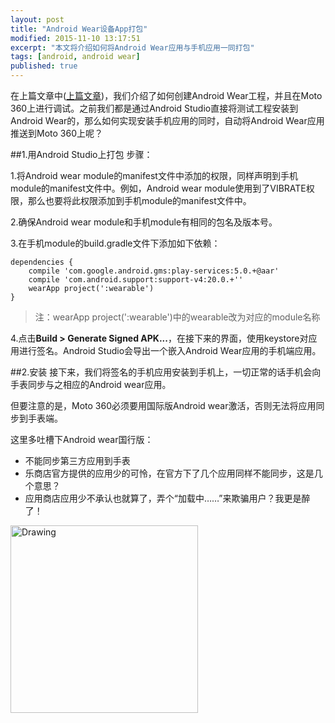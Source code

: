 ```yaml
---
layout: post
title: "Android Wear设备App打包"
modified: 2015-11-10 13:17:51
excerpt: "本文将介绍如何将Android Wear应用与手机应用一同打包"
tags: [android, android wear]
published: true
---
```

在上篇文章中([上篇文章](http://chiemy.com/android/android-wear-create/))，我们介绍了如何创建Android Wear工程，并且在Moto 360上进行调试。之前我们都是通过Android Studio直接将测试工程安装到Android Wear的，那么如何实现安装手机应用的同时，自动将Android Wear应用推送到Moto 360上呢？

##1.用Android Studio上打包
步骤：

1.将Android wear module的manifest文件中添加的权限，同样声明到手机module的manifest文件中。例如，Android wear module使用到了VIBRATE权限，那么也要将此权限添加到手机module的manifest文件中。

2.确保Android wear module和手机module有相同的包名及版本号。

3.在手机module的build.gradle文件下添加如下依赖：

	dependencies {
   		compile 'com.google.android.gms:play-services:5.0.+@aar'
   		compile 'com.android.support:support-v4:20.0.+''
  		wearApp project(':wearable')
	}
	
> 注：wearApp project(':wearable')中的wearable改为对应的module名称
	
4.点击**Build > Generate Signed APK...**，在接下来的界面，使用keystore对应用进行签名。Android Studio会导出一个嵌入Android Wear应用的手机端应用。

##2.安装
接下来，我们将签名的手机应用安装到手机上，一切正常的话手机会向手表同步与之相应的Android wear应用。

但要注意的是，Moto 360必须要用国际版Android wear激活，否则无法将应用同步到手表端。

这里多吐槽下Android wear国行版：

- 不能同步第三方应用到手表
- 乐商店官方提供的应用少的可怜，在官方下了几个应用同样不能同步，这是几个意思？
- 应用商店应用少不承认也就算了，弄个“加载中……”来欺骗用户？我更是醉了！

<img src="http://7o4zgd.com1.z0.glb.clouddn.com/fuck.png" alt="Drawing" width="300" />




	

